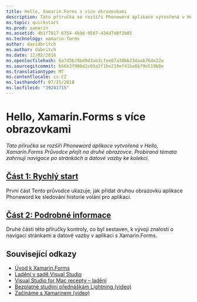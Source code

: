```yaml
---
title: Hello, Xamarin.Forms s více obrazovkami
description: Tato příručka se rozšíří Phoneword aplikace vytvořená v Hello, Xamarin.Forms Průvodce přejít na druhé obrazovce. Probíraná témata zahrnují navigace po stránkách a datové vazby ke kolekci.
ms.topic: quickstart
ms.prod: xamarin
ms.assetid: 4b1f7817-6754-4b8d-9567-424d7d8f2b05
ms.technology: xamarin-forms
author: davidbritch
ms.author: dabritch
ms.date: 12/02/2016
ms.openlocfilehash: 6a7d3b29bd9d3ab3cfee07a30bb23daab76de22a
ms.sourcegitcommit: b56b3f906d2c05a3f1be219ef41be8b79e519b8e
ms.translationtype: MT
ms.contentlocale: cs-CZ
ms.lasthandoff: 07/25/2018
ms.locfileid: "39241715"
---
```

# <a name="hello-xamarinforms-multiscreen"></a>Hello, Xamarin.Forms s více obrazovkami

_Tato příručka se rozšíří Phoneword aplikace vytvořená v Hello, Xamarin.Forms Průvodce přejít na druhé obrazovce. Probíraná témata zahrnují navigace po stránkách a datové vazby ke kolekci._

## <a name="part-1-quickstartxamarin-formsget-startedhello-xamarin-forms-multiscreenquickstartmd"></a>[Část 1: Rychlý start](~/xamarin-forms/get-started/hello-xamarin-forms-multiscreen/quickstart.md)

První část Tento průvodce ukazuje, jak přidat druhou obrazovku aplikace Phoneword ke sledování historie volání pro aplikaci.

## <a name="part-2-deep-divexamarin-formsget-startedhello-xamarin-forms-multiscreendeepdivemd"></a>[Část 2: Podrobné informace](~/xamarin-forms/get-started/hello-xamarin-forms-multiscreen/deepdive.md)

Druhé části této příručky kontroly, co byl sestaven, k vývoji znalosti o navigaci stránkami a datové vazby v aplikaci s Xamarin.Forms.


## <a name="related-links"></a>Související odkazy

- [Úvod k Xamarin.Forms](~/xamarin-forms/get-started/introduction-to-xamarin-forms.md)
- [Ladění v sadě Visual Studio](http://msdn.microsoft.com/library/k0k771bt%28v=vs.90%29.aspx)
- [Visual Studio for Mac recepty – ladění](https://github.com/xamarin/recipes/tree/master/Recipes/cross-platform/ide/debugging)
- [Bezplatné studijní přednáškám Lightning (video)](https://university.xamarin.com/self-guided)
- [Začínáme s Xamarinem (video)](https://developer.xamarin.com/videos/)
